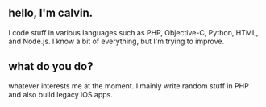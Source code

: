 ## hello, I'm calvin.

I code stuff in various languages such as PHP, Objective-C, Python, HTML, and Node.js. I know a bit of everything, but I'm trying to improve.

## what do you do?
whatever interests me at the moment. I mainly write random stuff in PHP and also build legacy iOS apps.

<!--
**calvinknt/calvinknt** is a ✨ _special_ ✨ repository because its `README.md` (this file) appears on your GitHub profile.

Here are some ideas to get you started:

- 🔭 I’m currently working on ...
- 🌱 I’m currently learning ...
- 👯 I’m looking to collaborate on ...
- 🤔 I’m looking for help with ...
- 💬 Ask me about ...
- 📫 How to reach me: ...
- 😄 Pronouns: ...
- ⚡ Fun fact: ...
-->

